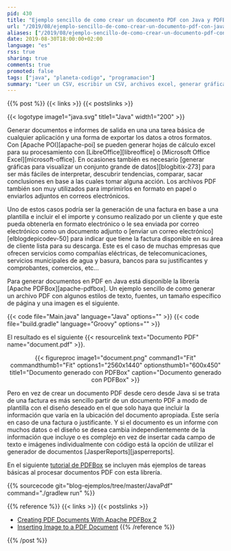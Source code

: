 ```yaml
---
pid: 430
title: "Ejemplo sencillo de como crear un documento PDF con Java y PDFBox"
url: "/2019/08/ejemplo-sencillo-de-como-crear-un-documento-pdf-con-java-y-pdfbox/"
aliases: ["/2019/08/ejemplo-sencillo-de-como-crear-un-documento-pdf-con-pdfbox/"] 
date: 2019-08-30T18:00:00+02:00
language: "es"
rss: true
sharing: true
comments: true
promoted: false
tags: ["java", "planeta-codigo", "programacion"]
summary: "Leer un CSV, escribir un CSV, archivos excel, generar gráficas para visualizar datos junto con generar documentos PDF son tareas comunes de las aplicaciones como forma de exportar los datos de la base de datos de una aplicación. Generar un archivo PDF con PDFBox requiere unas pocas lineas de código para documentos con cierta complejidad quizá sea más adecuado usar la librería JasperReports."
---
```


{{% post %}}
{{< links >}}
{{< postslinks >}}

{{< logotype image1="java.svg" title1="Java" width1="200" >}}

Generar documentos e informes de salida en una una tarea básica de cualquier aplicación y una forma de exportar los datos a otros formatos. Con [Apache POI][apache-poi] se pueden generar hojas de cálculo excel para su procesamiento con [LibreOffice][libreoffice] o [Microsoft Office Excel][microsoft-office]. En ocasiones también es necesario [generar gráficas para visualizar un conjunto grande de datos][blogbitix-273] para ser más fáciles de interpretar, descubrir tendencias, comparar, sacar conclusiones en base a las cuales tomar alguna acción. Los archivos PDF también son muy utilizados para imprimirlos en formato en papel o enviarlos adjuntos en correos electrónicos.

Uno de estos casos podría ser la generación de una factura en base a una plantilla e incluir el el importe y consumo realizado por un cliente y que este pueda obtenerla en formato electrónico o le sea enviada por correo electrónico como un documento adjunto o [enviar un correo electrónico][elblogdepicodev-50] para indicar que tiene la factura disponible en su área de cliente lista para su descarga. Este es el caso de muchas empresas que ofrecen servicios como compañías eléctricas, de telecomunicaciones, servicios municipales de agua y basura, bancos para su justificantes y comprobantes, comercios, etc...

Para generar documentos en PDF en Java está disponible la librería [Apache PDFBox][apache-pdfbox]. Un ejemplo sencillo de como generar un archivo PDF con algunos estilos de texto, fuentes, un tamaño específico de página y una imagen es el siguiente.

{{< code file="Main.java" language="Java" options="" >}}
{{< code file="build.gradle" language="Groovy" options="" >}}

 El resultado es el siguiente {{< resourcelink text="Documento PDF" name="document.pdf" >}}.

<div class="media" style="text-align: center;">
    {{< figureproc
        image1="document.png" command1="Fit" commandthumb1="Fit" options1="2560x1440" optionsthumb1="600x450" title1="Documento generado con PDFBox"
        caption="Documento generado con PDFBox" >}}
</div>

Pero en vez de crear un documento PDF desde cero desde Java si se trata de una factura es más sencillo partir de un documento PDF a modo de plantilla con el diseño deseado en el que solo haya que incluir la información que varía en la ubicación del documento apropiada. Este sería en caso de una factura o justificante. Y si el documento es un informe con muchos datos o el diseño se desea cambia independientemente de la información que incluye o es complejo en vez de insertar cada campo de texto e imágenes individualmente con código está la opción de utilizar el generador de documentos [JasperReports][jasperreports]. 

En el siguiente [tutorial de PDFBox](https://www.tutorialspoint.com/pdfbox/index.htm) se incluyen más ejemplos de tareas básicas al procesar documentos PDF con esta librería.

{{% sourcecode git="blog-ejemplos/tree/master/JavaPdf" command="./gradlew run" %}}

{{% reference %}}
{{< links >}}
{{< postslinks >}}
* [Creating PDF Documents With Apache PDFBox 2](https://dzone.com/articles/creating-pdf-documents-with-apache-pdfbox-2)
* [Inserting Image to a PDF Document](https://www.tutorialspoint.com/pdfbox/pdfbox_inserting_image.htm)
{{% /reference %}}

{{% /post %}}
